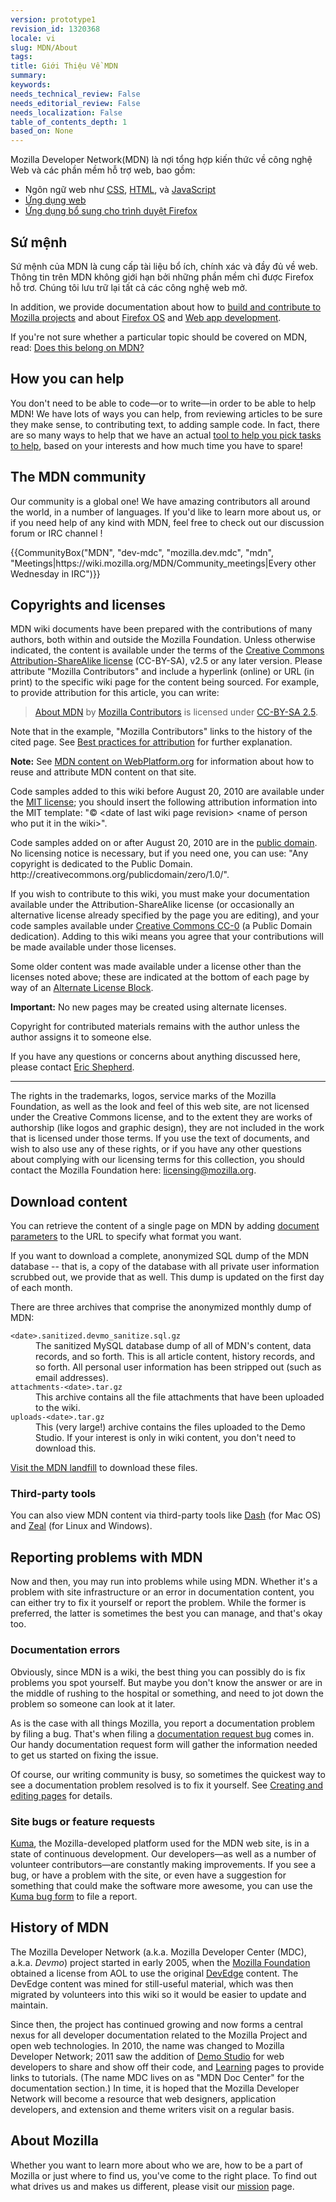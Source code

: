 ```yaml
---
version: prototype1
revision_id: 1320368
locale: vi
slug: MDN/About
tags: 
title: Giới Thiệu Về MDN
summary: 
keywords: 
needs_technical_review: False
needs_editorial_review: False
needs_localization: False
table_of_contents_depth: 1
based_on: None
---
```

<p>Mozilla Developer Network(MDN) là nợi tổng hợp kiến thức về công nghệ Web và các phần mềm hỗ trợ web, bao gồm:</p>

<ul>
 <li>Ngôn ngữ web như <a href="/en-US/docs/CSS" title="/en-US/docs/CSS">CSS</a>, <a href="/en-US/docs/HTML" title="/en-US/docs/HTML">HTML</a>, và <a href="/en-US/docs/JavaScript" title="/en-US/docs/JavaScript">JavaScript</a></li>
 <li><a href="/en-US/docs/Apps" title="/en-US/docs/Apps">Ứng dụng web</a></li>
 <li><a href="/en-US/docs/Add-ons" title="/en-US/docs/Add-ons">Ứng dụng bổ sung cho trình duyệt Firefox</a></li>
</ul>

<h2 id="Our_mission">Sứ mệnh</h2>

<p>Sứ mệnh của MDN là cung cấp tài liệu bổ ích, chính xác và đầy đủ về web. Thông tin trên MDN không giới hạn bởi những phần mềm chỉ được Firefox hỗ trơ. Chúng tôi lưu trữ lại tất cả các công nghệ web mở.</p>

<p>In addition, we provide documentation about how to <a href="/en-US/docs/Mozilla">build and contribute to Mozilla projects</a> and about <a href="/en-US/Firefox_OS">Firefox OS</a> and <a href="/en-US/Apps">Web app development</a>.</p>

<p>If you're not sure whether a particular topic should be covered on MDN, read: <a href="/en-US/docs/Project:MDN/Contributing/Does_this_belong">Does this belong on MDN?</a></p>

<h2 id="How_you_can_help">How you can help</h2>

<p>You don't need to be able to code—or to write—in order to be able to help MDN! We have lots of ways you can help, from reviewing articles to be sure they make sense, to contributing text, to adding sample code. In fact, there are so many ways to help that we have an actual <a href="/en-US/docs/MDN/Quick_start">tool to help you pick tasks to help</a>, based on your interests and how much time you have to spare!</p>

<h2 id="The_MDN_community">The MDN community</h2>

<p>Our community is a global one! We have amazing contributors all around the world, in a number of languages. If you'd like to learn more about us, or if you need help of any kind with MDN, feel free to check out our discussion forum or IRC channel !</p>

<p>{{CommunityBox("MDN", "dev-mdc", "mozilla.dev.mdc", "mdn", "Meetings|https://wiki.mozilla.org/MDN/Community_meetings|Every other Wednesday in IRC")}}</p>

<h2 id="Copyrights_and_licenses">Copyrights and licenses</h2>

<p>MDN wiki documents have been prepared with the contributions of many authors, both within and outside the Mozilla Foundation. Unless otherwise indicated, the content is available under the terms of the <a class="external text" href="http://creativecommons.org/licenses/by-sa/2.5/" rel="nofollow" title="http://creativecommons.org/licenses/by-sa/2.5/">Creative Commons Attribution-ShareAlike license</a> (CC-BY-SA), v2.5 or any later version. Please attribute "Mozilla Contributors" and include a hyperlink (online) or URL (in print) to the specific wiki page for the content being sourced. For example, to provide attribution for this article, you can write:</p>

<blockquote><a href="https://developer.mozilla.org/en-US/docs/MDN/About">About MDN</a> by <a href="https://developer.mozilla.org/en-US/docs/MDN/About$history">Mozilla Contributors</a> is licensed under <a href="http://creativecommons.org/licenses/by-sa/2.5/">CC-BY-SA 2.5</a>.</blockquote>

<p>Note that in the example, "Mozilla Contributors" links to the history of the cited page. See <a href="http://wiki.creativecommons.org/Marking/Users">Best practices for attribution</a> for further explanation.</p>

<div class="note">
<p><strong>Note:</strong> See <a href="/en-US/docs/MDN_content_on_WebPlatform.org" title="/en-US/docs/MDN_content_on_WebPlatform.org">MDN content on WebPlatform.org</a> for information about how to reuse and attribute MDN content on that site.</p>
</div>

<p>Code samples added to this wiki before August 20, 2010 are available under the <a class="external" href="http://www.opensource.org/licenses/mit-license.php" title="http://www.opensource.org/licenses/mit-license.php">MIT license</a>; you should insert the following attribution information into the MIT template:&nbsp;"© &lt;date of last wiki page revision&gt; &lt;name of person who put it in the wiki&gt;".</p>

<p>Code samples added on or after August 20, 2010 are in the <a class="external" href="http://creativecommons.org/publicdomain/zero/1.0/" title="http://wiki.creativecommons.org/Public_domain">public domain</a>. No licensing notice is necessary, but if you need one, you can use:&nbsp;"Any copyright is dedicated to the Public Domain. http://creativecommons.org/publicdomain/zero/1.0/".</p>

<p>If you wish to contribute to this wiki, you must make your documentation available under the Attribution-ShareAlike license (or occasionally an alternative license already specified by the page you are editing), and your code samples available under <a href="http://creativecommons.org/publicdomain/zero/1.0/" title="http://creativecommons.org/publicdomain/zero/1.0/">Creative Commons CC-0</a> (a Public Domain dedication). Adding to this wiki means you agree that your contributions will be made available under those licenses.</p>

<p>Some older content was made available under a license other than the licenses noted above; these are indicated at the bottom of each page by way of an <a class="internal" href="/Project:en/Examples/Alternate_License_Block" title="Project:En/Examples/Alternate License Block">Alternate License Block</a>.</p>

<div class="warning">
<p><strong>Important:</strong> No new pages may be created using alternate licenses.</p>
</div>

<p>Copyright for contributed materials remains with the author unless the author assigns it to someone else.</p>

<p>If you have any questions or concerns about anything discussed here, please contact <a class="external" href="mailto:eshepherd@mozilla.com" rel="nofollow" title="mailto:eshepherd@mozilla.com">Eric Shepherd</a>.</p>

<hr />
<p>The rights in the trademarks, logos, service marks of the Mozilla Foundation, as well as the look and feel of this web site, are not licensed under the Creative Commons license, and to the extent they are works of authorship (like logos and graphic design), they are not included in the work that is licensed under those terms. If you use the text of documents, and wish to also use any of these rights, or if you have any other questions about complying with our licensing terms for this collection, you should contact the Mozilla Foundation here: <a class="external text" href="mailto:licensing@mozilla.org" rel="nofollow" title="mailto:licensing@mozilla.org">licensing@mozilla.org</a>.</p>

<h2 id="Download_content">Download content</h2>

<p>You can retrieve the content of a single page on MDN by adding <a href="/en-US/docs/Project:MDN/Kuma/API#Document_parameters">document parameters</a> to the URL to specify what format you want.</p>

<p>If you want to download a complete, anonymized SQL dump of the MDN database -- that is, a copy of the database with all private user information scrubbed out, we provide that as well. This dump is updated on the first day of each month.</p>

<p>There are three archives that comprise the anonymized monthly dump of MDN:</p>

<dl>
 <dt><code>&lt;date&gt;.sanitized.devmo_sanitize.sql.gz</code></dt>
 <dd>The sanitized MySQL database dump of all of MDN's content, data records, and so forth. This is all article content, history records, and so forth. All personal user information has been stripped out (such as email addresses).</dd>
 <dt><code>attachments-&lt;date&gt;.tar.gz</code></dt>
 <dd>This archive contains all the file attachments that have been uploaded to the wiki.</dd>
 <dt><code>uploads-&lt;date&gt;.tar.gz</code></dt>
 <dd>This (very large!) archive contains the files uploaded to the Demo Studio. If your interest is only in wiki content, you don't need to download this.</dd>
</dl>

<p><a href="https://developer.allizom.org/landfill/">Visit the MDN landfill</a> to download these files.</p>

<h3 id="Third-party_tools">Third-party tools</h3>

<p>You can also view MDN content via third-party tools like <a href="http://kapeli.com/dash">Dash</a> (for Mac OS) and <a href="http://zealdocs.org/">Zeal</a> (for Linux and Windows).</p>

<h2 id="Reporting_problems_with_MDN">Reporting problems with MDN</h2>

<p>Now and then, you may run into problems while using MDN. Whether it's a problem with site infrastructure or an error in documentation content, you can either try to fix it yourself or report the problem. While the former is preferred, the latter is sometimes the best you can manage, and that's okay too.</p>

<h3 id="Documentation_errors">Documentation errors</h3>

<p>Obviously, since MDN is a wiki, the best thing you can possibly do is fix problems you spot yourself. But maybe you don't know the answer or are in the middle of rushing to the hospital or something, and need to jot down the problem so someone can look at it later.</p>

<p>As is the case with all things Mozilla, you report a documentation problem by filing a bug. That's when filing a <a href="https://bugzilla.mozilla.org/form.doc">documentation request bug</a> comes in. Our handy documentation request form will gather the information needed to get us started on fixing the issue.</p>

<p>Of course, our writing community is busy, so sometimes the quickest way to see a documentation problem resolved is to fix it yourself. See <a href="/en-US/docs/MDN/Contribute/Creating_and_editing_pages" title="/en-US/docs/Project:MDN/Contributing/Creating_and_editing_pages">Creating and editing pages</a> for details.</p>

<h3 id="Site_bugs_or_feature_requests">Site bugs or feature requests</h3>

<p><a href="/en-US/docs/Project:MDN/Kuma" title="/en-US/docs/Project:MDN/Kuma">Kuma</a>, the Mozilla-developed platform used for the MDN web site, is in a state of continuous development. Our developers—as well as a number of volunteer contributors—are constantly making improvements. If you see a bug, or have a problem with the site, or even have a suggestion for something that could make the software more awesome, you can use the <a href="https://bugzilla.mozilla.org/form.mdn" title="https://bugzilla.mozilla.org/form.mdn">Kuma bug form</a> to file a report.</p>

<h2 id="History_of_MDN">History of MDN</h2>

<p>The Mozilla Developer Network (a.k.a. Mozilla Developer Center (MDC), a.k.a. <em>Devmo</em>) project started in early 2005, when the <a class="external" href="http://www.mozillafoundation.org">Mozilla Foundation</a> obtained a license from AOL to use the original <a href="/Project:en/DevEdge" title="Project:en/DevEdge">DevEdge</a> content. The DevEdge content was mined for still-useful material, which was then migrated by volunteers into this wiki so it would be easier to update and maintain.</p>

<p>Since then, the project has continued growing and now forms a central nexus for all developer documentation related to the Mozilla Project and open web technologies. In 2010, the name was changed to Mozilla Developer Network; 2011 saw the addition of <a class="external" href="http://developer.mozilla.org/en-US/demos" title="https://developer.mozilla.org/en-US/demos/">Demo Studio</a> for web developers to share and show off their code, and <a class="external" href="http://developer.mozilla.org/en-US/learn" title="https://developer.mozilla.org/en-US/learn">Learning</a> pages to provide links to tutorials. (The name MDC lives on as "MDN Doc Center" for the documentation section.) In time, it is hoped that the Mozilla Developer Network will become a resource that web designers, application developers, and extension and theme writers visit on a regular basis.</p>

<h2 id="About_Mozilla">About Mozilla</h2>

<p>Whether you want to learn more about who we are, how to be a part of Mozilla or just where to find us, you've come to the right place. To find out what drives us and makes us different, please visit our <a href="http://www.mozilla.org/en-US/mission/">mission</a> page.</p>

